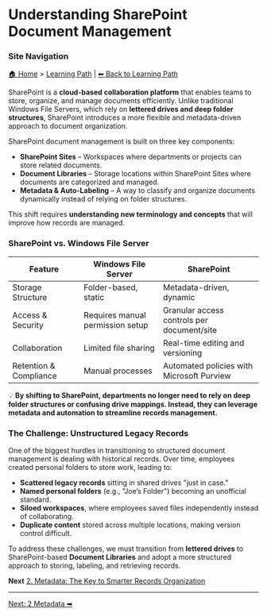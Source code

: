 <!-- description: Documentation about Understanding SharePoint Document Management for Your Organization. -->

# Understanding SharePoint Document Management

### Site Navigation
[🏠 Home](../README.md) > [Learning Path](README.md) | [⬅ Back to Learning Path](../README.md)

SharePoint is a **cloud-based collaboration platform** that enables teams to store, organize, and manage documents efficiently. Unlike traditional Windows File Servers, which rely on **lettered drives and deep folder structures**, SharePoint introduces a more flexible and metadata-driven approach to document organization.

SharePoint document management is built on three key components:

- **SharePoint Sites** – Workspaces where departments or projects can store related documents.
- **Document Libraries** – Storage locations within SharePoint Sites where documents are categorized and managed.
- **Metadata & Auto-Labeling** – A way to classify and organize documents dynamically instead of relying on folder structures.

This shift requires **understanding new terminology and concepts** that will improve how records are managed.

### SharePoint vs. Windows File Server

| Feature | Windows File Server | SharePoint |
| --- | --- | --- |
| Storage Structure | Folder-based, static | Metadata-driven, dynamic |
| Access & Security | Requires manual permission setup | Granular access controls per document/site |
| Collaboration | Limited file sharing | Real-time editing and versioning |
| Retention & Compliance | Manual processes | Automated policies with Microsoft Purview |

💡 **By shifting to SharePoint, departments no longer need to rely on deep folder structures or confusing drive mappings. Instead, they can leverage metadata and automation to streamline records management.**

### The Challenge: Unstructured Legacy Records

One of the biggest hurdles in transitioning to structured document management is dealing with historical records. Over time, employees created personal folders to store work, leading to:

- **Scattered legacy records** sitting in shared drives "just in case."
- **Named personal folders** (e.g., "Joe’s Folder") becoming an unofficial standard.
- **Siloed workspaces**, where employees saved files independently instead of collaborating.
- **Duplicate content** stored across multiple locations, making version control difficult.

To address these challenges, we must transition from **lettered drives** to SharePoint-based **Document Libraries** and adopt a more structured approach to storing, labeling, and retrieving records.

**Next** [2. Metadata: The Key to Smarter Records Organization](2-metadata.md)

---

[Next: 2 Metadata ➡](2-metadata.md)